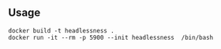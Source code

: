 
## Usage

```
docker build -t headlessness .
docker run -it --rm -p 5900 --init headlessness  /bin/bash
```